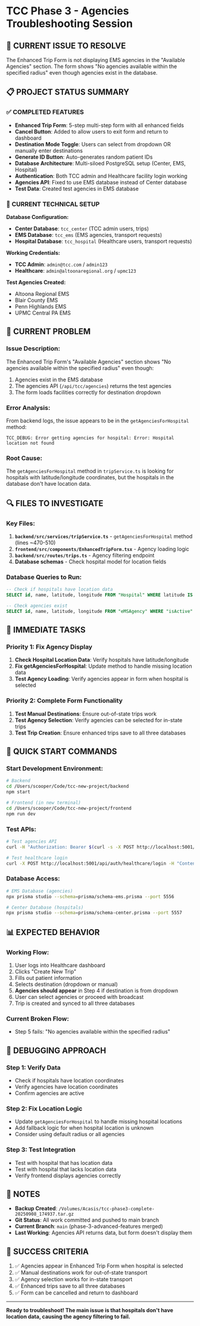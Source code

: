 # TCC Phase 3 - Agencies Troubleshooting Session

## 🎯 **CURRENT ISSUE TO RESOLVE**
The Enhanced Trip Form is not displaying EMS agencies in the "Available Agencies" section. The form shows "No agencies available within the specified radius" even though agencies exist in the database.

## 📋 **PROJECT STATUS SUMMARY**

### ✅ **COMPLETED FEATURES**
- **Enhanced Trip Form**: 5-step multi-step form with all enhanced fields
- **Cancel Button**: Added to allow users to exit form and return to dashboard
- **Destination Mode Toggle**: Users can select from dropdown OR manually enter destinations
- **Generate ID Button**: Auto-generates random patient IDs
- **Database Architecture**: Multi-siloed PostgreSQL setup (Center, EMS, Hospital)
- **Authentication**: Both TCC admin and Healthcare facility login working
- **Agencies API**: Fixed to use EMS database instead of Center database
- **Test Data**: Created test agencies in EMS database

### 🔧 **CURRENT TECHNICAL SETUP**

**Database Configuration:**
- **Center Database**: `tcc_center` (TCC admin users, trips)
- **EMS Database**: `tcc_ems` (EMS agencies, transport requests)
- **Hospital Database**: `tcc_hospital` (Healthcare users, transport requests)

**Working Credentials:**
- **TCC Admin**: `admin@tcc.com` / `admin123`
- **Healthcare**: `admin@altoonaregional.org` / `upmc123`

**Test Agencies Created:**
- Altoona Regional EMS
- Blair County EMS
- Penn Highlands EMS
- UPMC Central PA EMS

## 🐛 **CURRENT PROBLEM**

### **Issue Description:**
The Enhanced Trip Form's "Available Agencies" section shows "No agencies available within the specified radius" even though:
1. Agencies exist in the EMS database
2. The agencies API (`/api/tcc/agencies`) returns the test agencies
3. The form loads facilities correctly for destination dropdown

### **Error Analysis:**
From backend logs, the issue appears to be in the `getAgenciesForHospital` method:
```
TCC_DEBUG: Error getting agencies for hospital: Error: Hospital location not found
```

### **Root Cause:**
The `getAgenciesForHospital` method in `tripService.ts` is looking for hospitals with latitude/longitude coordinates, but the hospitals in the database don't have location data.

## 🔍 **FILES TO INVESTIGATE**

### **Key Files:**
1. **`backend/src/services/tripService.ts`** - `getAgenciesForHospital` method (lines ~470-510)
2. **`frontend/src/components/EnhancedTripForm.tsx`** - Agency loading logic
3. **`backend/src/routes/trips.ts`** - Agency filtering endpoint
4. **Database schemas** - Check hospital model for location fields

### **Database Queries to Run:**
```sql
-- Check if hospitals have location data
SELECT id, name, latitude, longitude FROM "Hospital" WHERE latitude IS NOT NULL;

-- Check agencies exist
SELECT id, name, latitude, longitude FROM "eMSAgency" WHERE "isActive" = true;
```

## 🎯 **IMMEDIATE TASKS**

### **Priority 1: Fix Agency Display**
1. **Check Hospital Location Data**: Verify hospitals have latitude/longitude
2. **Fix getAgenciesForHospital**: Update method to handle missing location data
3. **Test Agency Loading**: Verify agencies appear in form when hospital is selected

### **Priority 2: Complete Form Functionality**
1. **Test Manual Destinations**: Ensure out-of-state trips work
2. **Test Agency Selection**: Verify agencies can be selected for in-state trips
3. **Test Trip Creation**: Ensure enhanced trips save to all three databases

## 🚀 **QUICK START COMMANDS**

### **Start Development Environment:**
```bash
# Backend
cd /Users/scooper/Code/tcc-new-project/backend
npm start

# Frontend (in new terminal)
cd /Users/scooper/Code/tcc-new-project/frontend
npm run dev
```

### **Test APIs:**
```bash
# Test agencies API
curl -H "Authorization: Bearer $(curl -s -X POST http://localhost:5001/api/auth/login -H "Content-Type: application/json" -d '{"email":"admin@tcc.com","password":"admin123"}' | jq -r '.token')" http://localhost:5001/api/tcc/agencies

# Test healthcare login
curl -X POST http://localhost:5001/api/auth/healthcare/login -H "Content-Type: application/json" -d '{"email":"admin@altoonaregional.org","password":"upmc123"}'
```

### **Database Access:**
```bash
# EMS Database (agencies)
npx prisma studio --schema=prisma/schema-ems.prisma --port 5556

# Center Database (hospitals)
npx prisma studio --schema=prisma/schema-center.prisma --port 5557
```

## 📊 **EXPECTED BEHAVIOR**

### **Working Flow:**
1. User logs into Healthcare dashboard
2. Clicks "Create New Trip"
3. Fills out patient information
4. Selects destination (dropdown or manual)
5. **Agencies should appear** in Step 4 if destination is from dropdown
6. User can select agencies or proceed with broadcast
7. Trip is created and synced to all three databases

### **Current Broken Flow:**
- Step 5 fails: "No agencies available within the specified radius"

## 🔧 **DEBUGGING APPROACH**

### **Step 1: Verify Data**
- Check if hospitals have location coordinates
- Verify agencies have location coordinates
- Confirm agencies are active

### **Step 2: Fix Location Logic**
- Update `getAgenciesForHospital` to handle missing hospital locations
- Add fallback logic for when hospital location is unknown
- Consider using default radius or all agencies

### **Step 3: Test Integration**
- Test with hospital that has location data
- Test with hospital that lacks location data
- Verify frontend displays agencies correctly

## 📝 **NOTES**

- **Backup Created**: `/Volumes/Acasis/tcc-phase3-complete-20250908_174937.tar.gz`
- **Git Status**: All work committed and pushed to main branch
- **Current Branch**: `main` (phase-3-advanced-features merged)
- **Last Working**: Agencies API returns data, but form doesn't display them

## 🎯 **SUCCESS CRITERIA**

1. ✅ Agencies appear in Enhanced Trip Form when hospital is selected
2. ✅ Manual destinations work for out-of-state transport
3. ✅ Agency selection works for in-state transport
4. ✅ Enhanced trips save to all three databases
5. ✅ Form can be cancelled and return to dashboard

---

**Ready to troubleshoot! The main issue is that hospitals don't have location data, causing the agency filtering to fail.**

